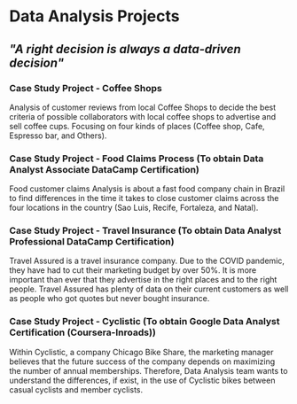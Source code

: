 # Data Analysis Projects

## *"A right decision is always a data-driven decision"*

### Case Study Project - Coffee Shops

Analysis of customer reviews from local Coffee Shops to decide the best criteria of possible collaborators  with local coffee shops to
advertise and sell coffee cups. Focusing on four kinds of places (Coffee shop, Cafe, Espresso bar, and Others).


### Case Study Project - Food Claims Process (To obtain Data Analyst Associate DataCamp Certification)

Food customer claims Analysis is about a fast food company chain in Brazil to find differences in the time it takes to close customer claims across the four locations in the country (Sao Luis, Recife, Fortaleza, and Natal).


### Case Study Project - Travel Insurance (To obtain Data Analyst Professional DataCamp Certification)

Travel Assured is a travel insurance company. Due to the COVID pandemic, they have had to cut their marketing budget by over 50%. It is more important than ever that they advertise in the right places and to the right people. Travel Assured has plenty of data on their current customers as well as people who got quotes but never bought insurance.


### Case Study Project - Cyclistic (To obtain Google Data Analyst Certification (Coursera-Inroads))

Within Cyclistic, a company Chicago Bike Share, the marketing manager believes that the future success of the company depends on maximizing the number of annual memberships. Therefore, Data Analysis team wants to understand the differences, if exist, in the use of Cyclistic bikes between casual cyclists and member cyclists.


